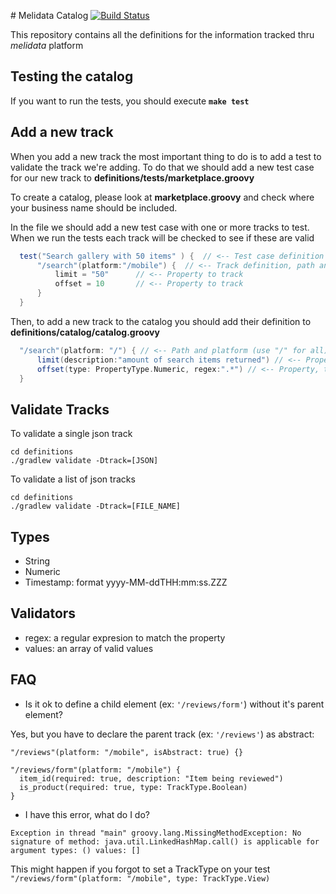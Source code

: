 # Melidata Catalog
[![Build Status](http://216.33.196.24/drone/api/badge/github.com/mercadolibre/melidata-catalog/status.svg?branch=master)](http://drone.melicloud.com/github.com/mercadolibre/melidata-catalog)

This repository contains all the definitions for the information tracked thru *melidata* platform

## Testing the catalog

If you want to run the tests, you should execute **```make test```**


## Add a new track

When you add a new track the most important thing to do is to add a test to validate the track we're adding. To do that we should add a new test case for our new track to **definitions/tests/marketplace.groovy**

To create a catalog, please look at  **marketplace.groovy** and check where your business name should be included.

In the file we should add a new test case with one or more tracks to test. When we run the tests each track will be checked to see if these are valid
``` groovy
  test("Search gallery with 50 items" ) {  // <-- Test case definition (name)
      "/search"(platform:"/mobile") {  // <-- Track definition, path and platform
          limit = "50"      // <-- Property to track
          offset = 10       // <-- Property to track
      }   
  }
```

Then, to add a new track to the catalog you should add their definition to **definitions/catalog/catalog.groovy**

``` groovy
  "/search"(platform: "/") { // <-- Path and platform (use "/" for all)
      limit(description:"amount of search items returned") // <-- Property, by default are strings and content could be anything
      offset(type: PropertyType.Numeric, regex:".*") // <-- Property, type numeric and validated by regex
  } 
```

## Validate Tracks 

To validate a single json track 

```
cd definitions
./gradlew validate -Dtrack=[JSON]
```

To validate a list of json tracks

```
cd definitions
./gradlew validate -Dtrack=[FILE_NAME]
```



## Types
  - String
  - Numeric
  - Timestamp: format yyyy-MM-ddTHH:mm:ss.ZZZ

## Validators
  - regex: a regular expresion to match the property
  - values: an array of valid values

## FAQ
  - Is it ok to define a child element (ex: ```'/reviews/form'```) without it's parent element?
 
 Yes, but you have to declare the parent track (ex: ```'/reviews'```) as abstract:
  ```
  "/reviews"(platform: "/mobile", isAbstract: true) {}
  
  "/reviews/form"(platform: "/mobile") {
  	item_id(required: true, description: "Item being reviewed")
  	is_product(required: true, type: TrackType.Boolean)
  }
  ```
  - I have this error, what do I do?
  
  ```Exception in thread "main" groovy.lang.MissingMethodException: No signature of method: java.util.LinkedHashMap.call() is applicable for argument types: () values: []```

  This might happen if you forgot to set a TrackType on your test ```"/reviews/form"(platform: "/mobile", type: TrackType.View)  ```

